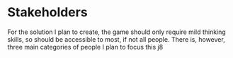 # Stakeholders
For the solution I plan to create, the game should only require mild thinking skills, so should be accessible to most, if not all people. There is, however, three main categories of people I plan to focus this  j8